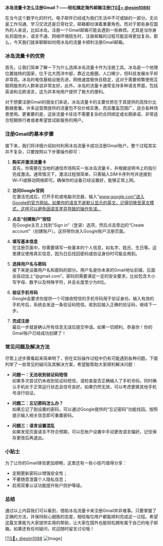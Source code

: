 **冰岛流量卡怎么注册Gmail？——轻松搞定海外邮箱注册[[TG💪+ @esim1088](https://t.me/s/esim1088)]**

在当今这个数字化的时代，电子邮件已经成为我们生活中不可或缺的一部分。无论是工作沟通、学习交流还是日常社交，邮箱都扮演着重要角色。而对于那些身在国外的人来说，比如冰岛，注册一个Gmail邮箱可能会遇到一些麻烦。尤其是当你身处异国他乡，语言不通、网络环境陌生时，注册邮箱的过程可能显得更加复杂。那么，今天我们就来聊聊如何用冰岛的流量卡顺利注册Gmail邮箱。

### 冰岛流量卡的优势

首先，让我们简单了解一下为什么选择冰岛流量卡作为注册工具。冰岛是一个地理位置独特的国家，位于北大西洋中部，靠近北极圈，人口稀少，但科技发展水平却非常高。冰岛的电信基础设施先进，网络速度极快且稳定，这对于需要频繁使用互联网服务的人群来说非常友好。此外，冰岛的流量卡通常支持多种语言界面，包括英语和北欧语言，这为非本地用户提供了极大的便利。

对于想要注册Gmail的朋友们来说，冰岛流量卡的主要优势在于其提供的高性价比数据套餐。许多运营商提供的流量包不仅价格实惠，而且覆盖范围广，适合各种场景使用。更重要的是，这些流量卡往往不需要复杂的合同绑定或长期承诺，非常适合短期旅行者或者希望尝试新服务的用户。

### 注册Gmail的基本步骤

接下来，我们将详细介绍如何利用冰岛流量卡成功注册Gmail账户。整个过程其实并不复杂，只要按照以下步骤操作即可：

1. **购买并激活流量卡**  
   首先，你需要在当地的通信市场购买一张冰岛流量卡，并根据说明书上的指引完成激活。通常情况下，激活过程很简单，只需输入SIM卡序列号并连接到Wi-Fi或移动网络即可。确保你的设备已经设置好，能够正常上网。

2. **访问Google官网**  
   在激活完成后，打开手机或电脑浏览器，输入“www.google.com”进入Google的官方网站。如果你的语言不是默认显示的英文，记得切换至英文模式，这样可以避免因语言差异导致的操作失误。

3. **点击“创建账户”按钮**  
   在Google主页上找到“Sign in”（登录）选项，然后点击旁边的“Create account”（创建账户）。这将带你进入Google账户注册页面。

4. **填写基本信息**  
   在注册页面中，你需要填写一些基本的个人信息，如名字、姓氏、生日等。这里建议使用真实信息，因为日后找回密码或验证身份时可能会用到。

5. **选择用户名与密码**  
   接下来是设置用户名和密码的部分。用户名是你未来的Gmail地址前缀，后面会自动加上“@gmail.com”。密码则需要满足一定的安全要求，比如包含大小写字母、数字以及特殊字符，并且长度至少为8位。

6. **验证手机号码**  
   Google会要求你提供一个可接收短信的手机号码用于验证身份。输入有效的手机号后，系统会发送一条验证码短信。收到后输入正确的验证码，继续下一步。

7. **完成注册**  
   最后一步就是确认所有信息无误后提交申请。如果一切顺利，恭喜你！你的Gmail账户已经成功创建了！

### 常见问题及解决方法

尽管上述步骤看起来简单明了，但在实际操作过程中仍有可能遇到各种问题。下面列举了一些常见的疑问及其解决方案，希望能帮助大家顺利解决问题：

- **问题一：无法收到验证码短信**  
  如果多次尝试仍未收到验证码短信，请检查是否正确输入了手机号码，同时确认手机处于正常运行状态且信号良好。如果仍然无效，可以考虑更换其他手机号进行验证。

- **问题二：忘记密码怎么办？**  
  如果忘记了刚设置的密码，可以通过Google提供的“忘记密码”功能找回。按照提示输入相关信息即可重置密码。

- **问题三：语言设置混乱**  
  如果发现页面语言不符合预期，可以在账户设置中手动更改语言偏好。记住保存更改后再退出。

### 小贴士

为了让你的Gmail体验更加顺畅，这里还有一些小技巧值得分享：
- 定期更新密码以增强安全性；
- 不要随意泄露个人隐私信息；
- 启用双重认证功能提升账户防护等级。

### 总结

通过以上内容我们可以看到，借助冰岛流量卡来注册Gmail并非难事。只要掌握了正确的方法，并保持耐心细致的态度，相信每位用户都能顺利完成这一过程。希望这篇文章能为大家提供实用的帮助，让大家在国外也能轻松拥有属于自己的电子邮箱。如果还有任何疑问，欢迎随时留言讨论哦！

[[TG💪+ @esim1088](https://t.me/s/esim1088) ![Image](https://i.postimg.cc/4NQfJmqS/Snipaste-2025-05-13-00-14-12.png)]